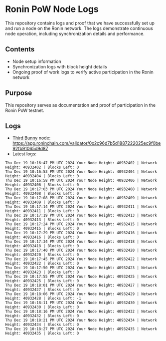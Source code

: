 # Ronin PoW Node Logs

This repository contains logs and proof that we have successfully set up and run a node on the Ronin network. The logs demonstrate continuous node operation, including synchronization details and performance.

## Contents

- Node setup information
- Synchronization logs with block height details
- Ongoing proof of work logs to verify active participation in the Ronin network

## Purpose

This repository serves as documentation and proof of participation in the Ronin PoW testnet.

## Logs

- [Third Bunny](https://thirdbunny.xyz/) node: https://app.roninchain.com/validator/0x2c96d7b5d1887222025ec9f0be92fb91065d9d87
- Latest logs:
```
Thu Dec 19 10:16:47 PM UTC 2024 Your Node Height: 40932402 | Network Height: 40932402 | Blocks Left: 0
Thu Dec 19 10:16:53 PM UTC 2024 Your Node Height: 40932404 | Network Height: 40932404 | Blocks Left: 0
Thu Dec 19 10:16:58 PM UTC 2024 Your Node Height: 40932406 | Network Height: 40932406 | Blocks Left: 0
Thu Dec 19 10:17:03 PM UTC 2024 Your Node Height: 40932408 | Network Height: 40932408 | Blocks Left: 0
Thu Dec 19 10:17:08 PM UTC 2024 Your Node Height: 40932409 | Network Height: 40932409 | Blocks Left: 0
Thu Dec 19 10:17:14 PM UTC 2024 Your Node Height: 40932411 | Network Height: 40932411 | Blocks Left: 0
Thu Dec 19 10:17:19 PM UTC 2024 Your Node Height: 40932413 | Network Height: 40932413 | Blocks Left: 0
Thu Dec 19 10:17:24 PM UTC 2024 Your Node Height: 40932415 | Network Height: 40932415 | Blocks Left: 0
Thu Dec 19 10:17:29 PM UTC 2024 Your Node Height: 40932416 | Network Height: 40932416 | Blocks Left: 0
Thu Dec 19 10:17:34 PM UTC 2024 Your Node Height: 40932418 | Network Height: 40932418 | Blocks Left: 0
Thu Dec 19 10:17:40 PM UTC 2024 Your Node Height: 40932420 | Network Height: 40932420 | Blocks Left: 0
Thu Dec 19 10:17:45 PM UTC 2024 Your Node Height: 40932422 | Network Height: 40932422 | Blocks Left: 0
Thu Dec 19 10:17:50 PM UTC 2024 Your Node Height: 40932423 | Network Height: 40932423 | Blocks Left: 0
Thu Dec 19 10:17:55 PM UTC 2024 Your Node Height: 40932425 | Network Height: 40932425 | Blocks Left: 0
Thu Dec 19 10:18:01 PM UTC 2024 Your Node Height: 40932427 | Network Height: 40932427 | Blocks Left: 0
Thu Dec 19 10:18:06 PM UTC 2024 Your Node Height: 40932429 | Network Height: 40932428 | Blocks Left: -1
Thu Dec 19 10:18:11 PM UTC 2024 Your Node Height: 40932430 | Network Height: 40932430 | Blocks Left: 0
Thu Dec 19 10:18:16 PM UTC 2024 Your Node Height: 40932432 | Network Height: 40932432 | Blocks Left: 0
Thu Dec 19 10:18:21 PM UTC 2024 Your Node Height: 40932434 | Network Height: 40932434 | Blocks Left: 0
Thu Dec 19 10:18:27 PM UTC 2024 Your Node Height: 40932435 | Network Height: 40932435 | Blocks Left: 0
```
